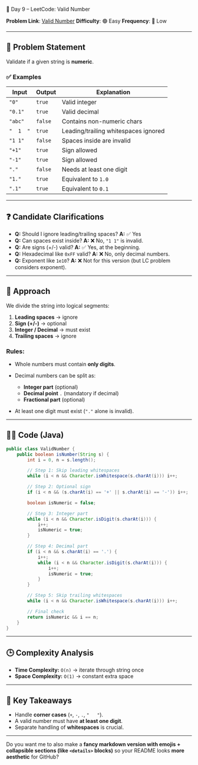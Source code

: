 🚀 Day 9 – LeetCode: Valid Number

**Problem Link**: [Valid Number](https://leetcode.com/problems/valid-number/)
**Difficulty**: 🟢 Easy
**Frequency**: 🔻 Low

---

## 📌 Problem Statement

Validate if a given string is **numeric**.

### ✅ Examples

| Input     | Output  | Explanation                          |
| --------- | ------- | ------------------------------------ |
| `"0"`     | `true`  | Valid integer                        |
| `"0.1"`   | `true`  | Valid decimal                        |
| `"abc"`   | `false` | Contains non-numeric chars           |
| `"  1  "` | `true`  | Leading/trailing whitespaces ignored |
| `"1 1"`   | `false` | Spaces inside are invalid            |
| `"+1"`    | `true`  | Sign allowed                         |
| `"-1"`    | `true`  | Sign allowed                         |
| `"."`     | `false` | Needs at least one digit             |
| `"1."`    | `true`  | Equivalent to `1.0`                  |
| `".1"`    | `true`  | Equivalent to `0.1`                  |

---

## ❓ Candidate Clarifications

* **Q:** Should I ignore leading/trailing spaces?
  **A:** ✅ Yes
* **Q:** Can spaces exist inside?
  **A:** ❌ No, `"1 1"` is invalid.
* **Q:** Are signs (+/-) valid?
  **A:** ✅ Yes, at the beginning.
* **Q:** Hexadecimal like `0xFF` valid?
  **A:** ❌ No, only decimal numbers.
* **Q:** Exponent like `1e10`?
  **A:** ❌ Not for this version (but LC problem considers exponent).

---

## 🧩 Approach

We divide the string into logical segments:

1. **Leading spaces** → ignore
2. **Sign (+/-)** → optional
3. **Integer / Decimal** → must exist
4. **Trailing spaces** → ignore

### Rules:

* Whole numbers must contain **only digits**.
* Decimal numbers can be split as:

  * **Integer part** (optional)
  * **Decimal point** `.` (mandatory if decimal)
  * **Fractional part** (optional)
* At least one digit must exist (`"."` alone is invalid).

---

## 🧑‍💻 Code (Java)

```java
public class ValidNumber {
    public boolean isNumber(String s) {
        int i = 0, n = s.length();

        // Step 1: Skip leading whitespaces
        while (i < n && Character.isWhitespace(s.charAt(i))) i++;

        // Step 2: Optional sign
        if (i < n && (s.charAt(i) == '+' || s.charAt(i) == '-')) i++;

        boolean isNumeric = false;

        // Step 3: Integer part
        while (i < n && Character.isDigit(s.charAt(i))) {
            i++;
            isNumeric = true;
        }

        // Step 4: Decimal part
        if (i < n && s.charAt(i) == '.') {
            i++;
            while (i < n && Character.isDigit(s.charAt(i))) {
                i++;
                isNumeric = true;
            }
        }

        // Step 5: Skip trailing whitespaces
        while (i < n && Character.isWhitespace(s.charAt(i))) i++;

        // Final check
        return isNumeric && i == n;
    }
}
```

---

## 🕒 Complexity Analysis

* **Time Complexity:** `O(n)` → iterate through string once
* **Space Complexity:** `O(1)` → constant extra space

---

## 🌟 Key Takeaways

* Handle **corner cases** (`+`, `-`, `.`, `"   "`).
* A valid number must have **at least one digit**.
* Separate handling of **whitespaces** is crucial.

---


Do you want me to also make a **fancy markdown version with emojis + collapsible sections (like `<details>` blocks)** so your README looks **more aesthetic** for GitHub?

